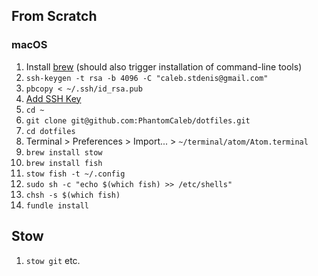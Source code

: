 ## From Scratch
### macOS
1. Install [brew](https://brew.sh/) (should also trigger installation of command-line tools)
1. `ssh-keygen -t rsa -b 4096 -C "caleb.stdenis@gmail.com"`
1. `pbcopy < ~/.ssh/id_rsa.pub`
1. [Add SSH Key](https://github.com/settings/ssh/new)
1. `cd ~`
1. `git clone git@github.com:PhantomCaleb/dotfiles.git`
1. `cd dotfiles`
1. Terminal > Preferences > Import... > `~/terminal/atom/Atom.terminal`
1. `brew install stow`
1. `brew install fish`
1. `stow fish -t ~/.config`
1. `sudo sh -c "echo $(which fish) >> /etc/shells"`
1. `chsh -s $(which fish)`
1. `fundle install`

## Stow
1. `stow git`
etc.
